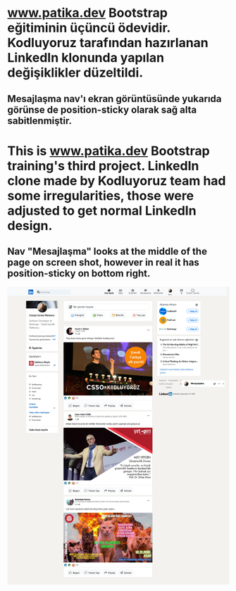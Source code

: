# www.patika.dev Bootstrap eğitiminin üçüncü ödevidir. Kodluyoruz tarafından hazırlanan LinkedIn klonunda yapılan değişiklikler düzeltildi.
## Mesajlaşma nav'ı ekran görüntüsünde yukarıda görünse de position-sticky olarak sağ alta sabitlenmiştir. 

# This is www.patika.dev Bootstrap training's third project. LinkedIn clone made by Kodluyoruz team had some irregularities, those were adjusted to get normal LinkedIn design.
## Nav "Mesajlaşma" looks at the middle of the page on screen shot, however in real it has position-sticky on bottom right. 

![page design](images/linkedin-project-design.png)
